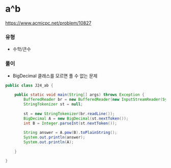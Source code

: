 # a^b
https://www.acmicpc.net/problem/10827

### 유형
- 수학/큰수

### 풀이
- BigDecimal 클래스를 모르면 풀 수 없는 문제
```java
public class J24_ab {
	
	public static void main(String[] args) throws Exception {
		BufferedReader br = new BufferedReader(new InputStreamReader(System.in));
		StringTokenizer st = null;
		
		st = new StringTokenizer(br.readLine());
		BigDecimal A = new BigDecimal(st.nextToken());
		int B = Integer.parseInt(st.nextToken());
		
		String answer = A.pow(B).toPlainString();
		System.out.println(answer);
		System.out.println(A);
		
	}

}
```